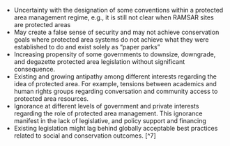 - Uncertainty with the designation of some conventions within a protected area management regime, e.g., it is still not clear when RAMSAR sites are protected areas 
- May create a false sense of security and may not achieve conservation goals where protected area systems do not achieve what they were established to do and exist solely as “paper parks”
- Increasing propensity of some governments to downsize, downgrade, and degazette protected area legislation without significant consequence. 
- Existing and growing antipathy among different interests regarding the idea of protected area. For example, tensions between academics and human rights groups regarding conversation and community access to protected area resources. 
- Ignorance at different levels of government and private interests regarding the role of protected area management. This ignorance manifest in the lack of legislative, and policy support and financing
- Existing legislation might lag behind globally acceptable best practices related to social and conservation outcomes. [^7]
